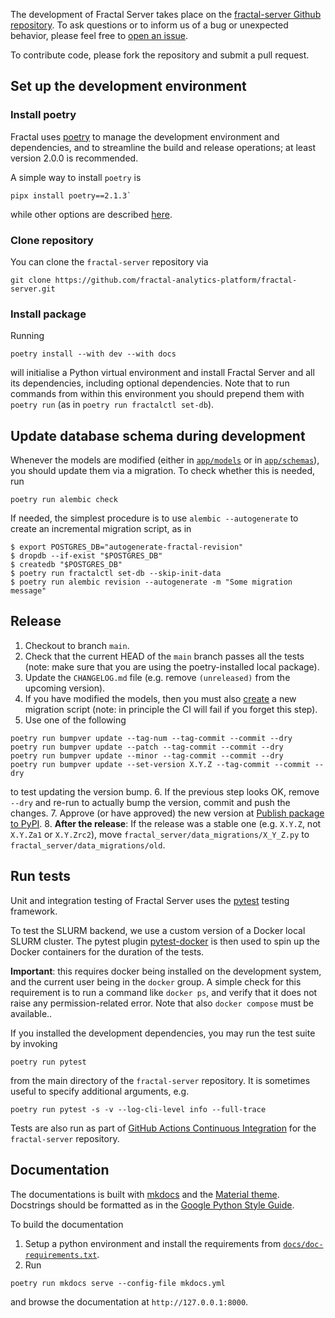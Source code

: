 The development of Fractal Server takes place on the [fractal-server Github repository](https://github.com/fractal-analytics-platform/fractal-server).  To ask questions or to inform us of a bug or unexpected behavior, please feel free to [open an issue](https://github.com/fractal-analytics-platform/fractal-server/issues/new).

To contribute code, please fork the repository and submit a pull request.

## Set up the development environment

### Install poetry

Fractal uses [poetry](https://python-poetry.org/docs) to manage the development environment and dependencies, and to streamline the build and release operations; at least version 2.0.0 is recommended.

A simple way to install `poetry` is
```console
pipx install poetry==2.1.3`
```
while other options are described [here](https://python-poetry.org/docs#installing-with-the-official-installer).


### Clone repository

You can clone the `fractal-server` repository via
```
git clone https://github.com/fractal-analytics-platform/fractal-server.git
```

### Install package

Running
```
poetry install --with dev --with docs
```
will initialise a Python virtual environment and install Fractal Server and all its dependencies, including optional dependencies. Note that to run commands from within this environment you should prepend them with `poetry run` (as in `poetry run fractalctl set-db`).

## Update database schema during development

Whenever the models are modified (either in
[`app/models`](../reference/fractal_server/app/models/) or in
[`app/schemas`](../reference/fractal_server/app/schemas)), you should
update them via a migration. To check whether this is needed, run
```
poetry run alembic check
```

If needed, the simplest procedure is to use `alembic --autogenerate` to create
an incremental migration script, as in
```
$ export POSTGRES_DB="autogenerate-fractal-revision"
$ dropdb --if-exist "$POSTGRES_DB"
$ createdb "$POSTGRES_DB"
$ poetry run fractalctl set-db --skip-init-data
$ poetry run alembic revision --autogenerate -m "Some migration message"
```

## Release

1. Checkout to branch `main`.
2. Check that the current HEAD of the `main` branch passes all the tests (note: make sure that you are using the poetry-installed local package).
3. Update the `CHANGELOG.md` file (e.g. remove `(unreleased)` from the upcoming version).
4. If you have modified the models, then you must also [create](./#update-database-schema) a new migration script (note: in principle the CI will fail if you forget this step).
5. Use one of the following
```
poetry run bumpver update --tag-num --tag-commit --commit --dry
poetry run bumpver update --patch --tag-commit --commit --dry
poetry run bumpver update --minor --tag-commit --commit --dry
poetry run bumpver update --set-version X.Y.Z --tag-commit --commit --dry
```
to test updating the version bump.
6. If the previous step looks OK, remove `--dry` and re-run to actually bump the version, commit and push the changes.
7. Approve (or have approved) the new version at [Publish package to PyPI](https://github.com/fractal-analytics-platform/fractal-server/actions/workflows/publish_pypi.yml).
8. **After the release**: If the release was a stable one (e.g. `X.Y.Z`, not `X.Y.Za1` or `X.Y.Zrc2`), move `fractal_server/data_migrations/X_Y_Z.py` to `fractal_server/data_migrations/old`.


## Run tests

Unit and integration testing of Fractal Server uses the [pytest](https://docs.pytest.org/en/7.1.x/) testing framework.

To test the SLURM backend, we use a custom version of a  Docker local SLURM cluster. The pytest plugin [pytest-docker](https://github.com/avast/pytest-docker) is then used to spin up the Docker containers for the duration of the tests.

**Important**: this requires docker being installed on the development system, and the current user being in the `docker` group. A simple check for this requirement is to run a command like `docker ps`, and verify that it does not raise any permission-related error. Note that also `docker compose` must be available..

If you installed the development dependencies, you may run the test suite by invoking
```
poetry run pytest
```
from the main directory of the `fractal-server` repository. It is sometimes useful to specify additional arguments, e.g.
```
poetry run pytest -s -v --log-cli-level info --full-trace
```

Tests are also run as part of [GitHub Actions Continuous Integration](https://github.com/fractal-analytics-platform/fractal-server/actions/workflows/ci.yml) for the `fractal-server` repository.


## Documentation

The documentations is built with [mkdocs](https://www.mkdocs.org) and the [Material theme](https://squidfunk.github.io/mkdocs-material). Docstrings should be formatted as in the [Google Python Style Guide](https://google.github.io/styleguide/pyguide.html#38-comments-and-docstrings).

To build the documentation

1. Setup a python environment and install the requirements from [`docs/doc-requirements.txt`](https://github.com/fractal-analytics-platform/fractal-server/blob/main/docs/doc-requirements.txt).
2. Run
```
poetry run mkdocs serve --config-file mkdocs.yml
```
and browse the documentation at `http://127.0.0.1:8000`.
